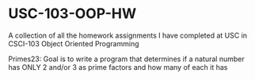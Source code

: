 # USC-103-OOP-HW
A collection of all the homework assignments I have completed at USC in CSCI-103 Object Oriented Programming

Primes23: Goal is to write a program that determines if a natural number has ONLY 2 and/or 3 as prime factors and how many of each it has
